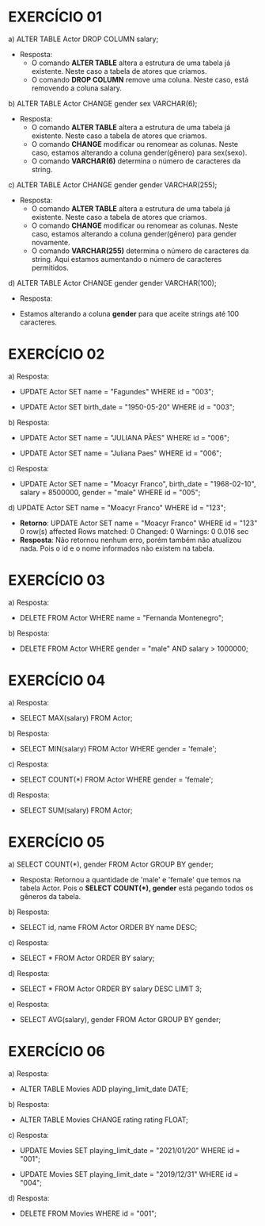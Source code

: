 # EXERCÍCIO 01

a) ALTER TABLE Actor DROP COLUMN salary;
- Resposta: 
  * O comando **ALTER TABLE** altera a estrutura de uma tabela já existente. Neste caso a tabela de atores que criamos.
  * O comando **DROP COLUMN** remove uma coluna. Neste caso, está removendo a coluna salary. 


b) ALTER TABLE Actor CHANGE gender sex VARCHAR(6);
- Resposta: 
  * O comando **ALTER TABLE** altera a estrutura de uma tabela já existente. Neste caso a tabela de atores que criamos.
  * O comando **CHANGE** modificar ou renomear as colunas. Neste caso, estamos alterando a coluna gender(gênero) para sex(sexo).
  * O comando **VARCHAR(6)** determina o número de caracteres da string.


c) ALTER TABLE Actor CHANGE gender gender VARCHAR(255);
- Resposta: 
   * O comando **ALTER TABLE** altera a estrutura de uma tabela já existente. Neste caso a tabela de atores que criamos.
  * O comando **CHANGE** modificar ou renomear as colunas. Neste caso, estamos alterando a coluna gender(gênero) para gender novamente.
  * O comando **VARCHAR(255)** determina o número de caracteres da string. Aqui estamos aumentando o número de caracteres permitidos.


d) ALTER TABLE Actor CHANGE gender gender VARCHAR(100);
- Resposta:
 * Estamos alterando a coluna **gender** para que aceite strings até 100 caracteres. 



 # EXERCÍCIO 02 

 a) Resposta:
  - UPDATE Actor
    SET name = "Fagundes"
    WHERE id = "003";

 - UPDATE Actor
   SET birth_date = "1950-05-20"
   WHERE id = "003";


b) Resposta:
  - UPDATE Actor
    SET name = "JULIANA PÃES"
    WHERE id = "006";

 - UPDATE Actor
   SET name = "Juliana Paes"
   WHERE id = "006";


c) Resposta: 
 - UPDATE Actor
   SET 
   name = "Moacyr Franco",
   birth_date = "1968-02-10",
   salary = 8500000,
   gender = "male"
   WHERE id = "005";


d) UPDATE Actor
   SET name = "Moacyr Franco"
   WHERE id = "123"; 
- **Retorno**: 
  UPDATE Actor SET name = "Moacyr Franco" WHERE id = "123"	0 row(s) affected Rows matched: 0  Changed: 0  Warnings: 0	0.016 sec
- **Resposta**: 
  Não retornou nenhum erro, porém também não atualizou nada. Pois o id e o nome informados não existem na tabela.



# EXERCÍCIO 03


a) Resposta: 
 - DELETE
   FROM Actor
   WHERE name = "Fernanda Montenegro";


b) Resposta: 
 -  DELETE
    FROM Actor
    WHERE gender = "male" AND salary > 1000000;


# EXERCÍCIO 04

a) Resposta:
 - SELECT MAX(salary)
   FROM Actor;


b) Resposta: 
 - SELECT MIN(salary)
   FROM Actor
   WHERE gender = 'female';


c) Resposta: 
 - SELECT 
   COUNT(*)
   FROM Actor
   WHERE gender = 'female';


d) Resposta: 
 - SELECT 
   SUM(salary)
   FROM Actor;



# EXERCÍCIO 05


a) SELECT COUNT(*), gender
   FROM Actor
   GROUP BY gender;
 - Resposta: 
  Retornou a quantidade de 'male' e 'female' que temos na tabela Actor. Pois o **SELECT COUNT(*), gender** está pegando todos os gêneros da tabela.


b) Resposta: 
- SELECT id, name
  FROM Actor
  ORDER BY name DESC;


c) Resposta: 
 - SELECT *
   FROM Actor
   ORDER BY salary;


d) Resposta: 
 - SELECT *
   FROM Actor
   ORDER BY salary DESC
   LIMIT 3;


e) Resposta: 
 - SELECT 
   AVG(salary), gender
   FROM Actor
   GROUP BY gender;



# EXERCÍCIO 06


a) Resposta: 
 - ALTER TABLE Movies
   ADD playing_limit_date DATE;


b) Resposta: 
 - ALTER TABLE Movies
   CHANGE rating rating FLOAT;


c) Resposta: 
 - UPDATE Movies
   SET playing_limit_date = "2021/01/20"
   WHERE id = "001";

 - UPDATE Movies
   SET playing_limit_date = "2019/12/31"
   WHERE id = "004";


d) Resposta:
 - DELETE 
   FROM Movies
   WHERE id = "001";




